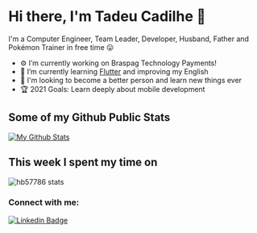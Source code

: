 # Hi there, I'm Tadeu Cadilhe 👋


 I'm a Computer Engineer, Team Leader, Developer, Husband, Father and Pokémon Trainer in free time 😛

- ⚙️ I’m currently working on Braspag Technology Payments!
- 📜 I’m currently learning [Flutter][course] and improving my English
- 👯 I'm looking to become a better person and learn new things ever
- 🏆 2021 Goals: Learn deeply about mobile development

## Some of my Github Public Stats

[![My Github Stats](https://github-readme-stats.vercel.app/api?username=hb57786&show_icons=true&title_color=fff&icon_color=79ff97&text_color=9f9f9f&bg_color=151515)](https://github.com/hb57786)

## This week I spent my time on

![hb57786 stats](https://github-readme-stats-taupe-two.vercel.app/api/wakatime?username=hb57786&hide_title=true&hide_border=true&langs_count=5)

### Connect with me:

[![Linkedin Badge](https://img.shields.io/badge/-LinkedIn-0072b1?style=flat&logo=Linkedin&logoColor=white)](https://www.linkedin.com/in/tadeu-cadilhe/ "Connect on LinkedIn")

[course]: https://www.udemy.com/course/flutter-bootcamp-with-dart/
